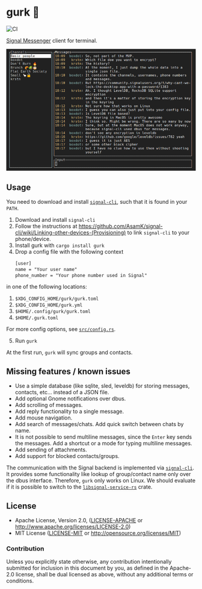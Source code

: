# gurk 🥒
![CI](https://github.com/boxdot/gurk-rs/workflows/CI/badge.svg)

[Signal Messenger] client for terminal.

![screenshot](screenshot.png)

## Usage

You need to download and install [`signal-cli`], such that it is found in your `PATH`.

1. Download and install `signal-cli`
2. Follow the instructions at
   https://github.com/AsamK/signal-cli/wiki/Linking-other-devices-(Provisioning) to link
   `signal-cli` to your phone/device.
3. Install gurk with `cargo install gurk`
4. Drop a config file with the following context
    ```
    [user]
    name = "Your user name"
    phone_number = "Your phone number used in Signal"
    ```

  in one of the following locations:

1. `$XDG_CONFIG_HOME/gurk/gurk.toml`
2. `$XDG_CONFIG_HOME/gurk.yml`
3. `$HOME/.config/gurk/gurk.toml`
4. `$HOME/.gurk.toml`

  For more config options, see [`src/config.rs`].

5. Run `gurk`

At the first run, `gurk` will sync groups and contacts.

## Missing features / known issues

* Use a simple database (like sqlite, sled, leveldb) for storing messages, contacts, etc... instead
  of a JSON file.
* Add optional Gnome notifications over dbus.
* Add scrolling of messages.
* Add reply functionality to a single message.
* Add mouse navigation.
* Add search of messages/chats. Add quick switch between chats by name.
* It is not possible to send multiline messages, since the `Enter` key sends the messages. Add a
  shortcut or a mode for typing multiline messages.
* Add sending of attachments.
* Add support for blocked contacts/groups.

The communication with the Signal backend is implemented via [`signal-cli`]. It provides some
functionality like lookup of group/contact name only over the dbus interface. Therefore, `gurk` only
works on Linux. We should evaluate if it is possible to switch to the [`libsignal-service-rs`]
crate.

## License

 * Apache License, Version 2.0, ([LICENSE-APACHE](LICENSE-APACHE) or
   http://www.apache.org/licenses/LICENSE-2.0)
 * MIT License ([LICENSE-MIT](LICENSE-MIT) or
   http://opensource.org/licenses/MIT)

### Contribution

Unless you explicitly state otherwise, any contribution intentionally submitted
for inclusion in this document by you, as defined in the Apache-2.0 license,
shall be dual licensed as above, without any additional terms or conditions.

[Signal Messenger]: https://signal.org
[`signal-cli`]: https://github.com/AsamK/signal-cli
[`libsignal-service-rs`]: https://github.com/Michael-F-Bryan/libsignal-service-rs
[`src/config.rs`]: https://github.com/boxdot/gurk-rs/blob/master/src/config.rs

